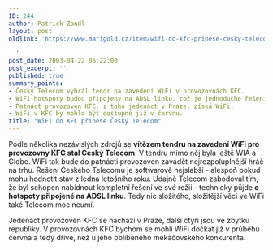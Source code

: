 ```yaml
---
ID: 244
author: Patrick Zandl
layout: post
oldlink: 'https://www.marigold.cz/item/wifi-do-kfc-prinese-cesky-telecom

  '
post_date: 2003-04-22 06:22:00
post_excerpt: ''
published: true
summary_points:
- Český Telecom vyhrál tendr na zavedení WiFi v provozovnách KFC.
- WiFi hotspoty budou připojeny na ADSL linku, což je jednoduché řešení.
- Patnáct provozoven KFC, z toho jedenáct v Praze, získá WiFi.
- WiFi v KFC by mohlo být dostupné již v červnu.
title: "WiFi do KFC přinese Český Telecom"
---
```


<p>
Podle několika nezávislých zdrojů se <STRONG>vítězem tendru na zavedení WiFi pro provozovny KFC stal Český Telecom</STRONG>. V tendru mimo něj byla ještě WIA a Globe. WiFi tak bude do patnácti provozoven zavádět nejrozpoluplnější hráč na trhu. Řešení Českého Telecomu je softwarově nejslabší - alespoň pokud mohu hodnotit stav z ledna letošního roku. Údajně Telecom zabodoval tím, že byl schopen nabídnout kompletní řešení ve své režii - technicky půjde <STRONG>o hotspoty připojené na ADSL linku</STRONG>. Tedy nic složitého, složitější věci ve WiFi také Telecom moc neumí. </p>

<p>
Jedenáct provozoven KFC se nachází v Praze, další čtyři jsou ve zbytku republiky. V provozovnách KFC bychom se mohli WiFi dočkat již v průběhu června a tedy dříve, než u jeho oblíbeného mekáčovského konkurenta. </p>